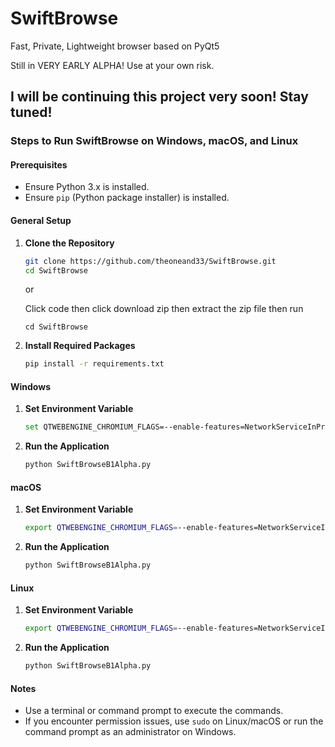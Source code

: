 # SwiftBrowse
Fast, Private, Lightweight browser based on PyQt5

Still in VERY EARLY ALPHA! Use at your own risk.

## I will be continuing this project very soon! Stay tuned! ##

### Steps to Run SwiftBrowse on Windows, macOS, and Linux

#### Prerequisites
- Ensure Python 3.x is installed.
- Ensure `pip` (Python package installer) is installed.

#### General Setup
1. **Clone the Repository**
   ```sh
   git clone https://github.com/theoneand33/SwiftBrowse.git
   cd SwiftBrowse
   ```
   or
  
   Click code then click download zip then extract the zip file then run 
   ```
   cd SwiftBrowse
   ```
2. **Install Required Packages**
   ```sh
   pip install -r requirements.txt
   ```

#### Windows
1. **Set Environment Variable**
   ```sh
   set QTWEBENGINE_CHROMIUM_FLAGS=--enable-features=NetworkServiceInProcess
   ```

2. **Run the Application**
   ```sh
   python SwiftBrowseB1Alpha.py
   ```

#### macOS
1. **Set Environment Variable**
   ```sh
   export QTWEBENGINE_CHROMIUM_FLAGS=--enable-features=NetworkServiceInProcess
   ```

2. **Run the Application**
   ```sh
   python SwiftBrowseB1Alpha.py
   ```

#### Linux
1. **Set Environment Variable**
   ```sh
   export QTWEBENGINE_CHROMIUM_FLAGS=--enable-features=NetworkServiceInProcess
   ```

2. **Run the Application**
   ```sh
   python SwiftBrowseB1Alpha.py
   ```

#### Notes
- Use a terminal or command prompt to execute the commands.
- If you encounter permission issues, use `sudo` on Linux/macOS or run the command prompt as an administrator on Windows.
